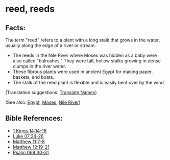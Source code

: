 # reed, reeds #

## Facts: ##

The term "reed" refers to a plant with a long stalk that grows in the water, usually along the edge of a river or stream.

* The reeds in the Nile River where Moses was hidden as a baby were also called "bulrushes." They were tall, hollow stalks growing in dense clumps in the river water.
* These fibrous plants were used in ancient Egypt for making paper, baskets, and boats.
* The stalk of the reed plant is flexible and is easily bent over by the wind.

(Translation suggestions: [Translate Names](en/ta-vol1/translate/man/translate-names))

(See also: [Egypt](../other/egypt.md), [Moses](../other/moses.md), [Nile River](../other/nileriver.md))

## Bible References: ##

* [1 Kings 14:14-16](en/tn/1ki/help/14/14)
* [Luke 07:24-26](en/tn/luk/help/07/24)
* [Matthew 11:7-8](en/tn/mat/help/11/07)
* [Matthew 12:19-21](en/tn/mat/help/12/19)
* [Psalm 068:30-31](en/tn/psa/help/68/30)